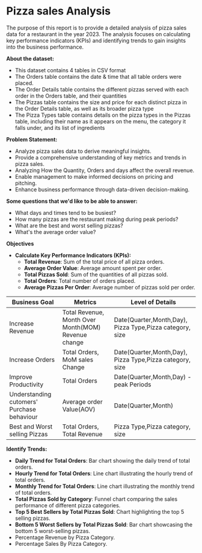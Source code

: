 # Pizza sales Analysis

The purpose of this report is to provide a detailed analysis of pizza sales data for a restaurant in the year 2023. The analysis focuses on calculating key performance indicators (KPIs) and identifying trends to gain insights into the business performance.

**About the dataset:**

- This dataset contains 4 tables in CSV format
- The Orders table contains the date & time that all table orders were placed.
- The Order Details table contains the different pizzas served with each order in the Orders table, and their quantities
- The Pizzas table contains the size and price for each distinct pizza in the Order Details table, as well as its broader pizza type
- The Pizza Types table contains details on the pizza types in the Pizzas table, including their name as it appears on the menu, the category it falls under, and its list of ingredients


**Problem Statement:** 

- Analyze pizza sales data to derive meaningful insights.
- Provide a comprehensive understanding of key metrics and trends in pizza sales.
- Analyzing How the Quantity, Orders and days affect the overall revenue. 
- Enable management to make informed decisions on pricing and pitching.
- Enhance business performance through data-driven decision-making.

**Some questions that we'd like to be able to answer:**
- What days and times tend to be busiest?
- How many pizzas are the restaurant making during peak periods?
- What are the best and worst selling pizzas?
- What's the average order value?

**Objectives**

- **Calculate Key Performance Indicators (KPIs):**
    - **Total Revenue**: Sum of the total price of all pizza orders.
    - **Average Order Value**: Average amount spent per order.
    - **Total Pizzas Sold**: Sum of the quantities of all pizzas sold.
    - **Total Orders**: Total number of orders placed.
    - **Average Pizzas Per Order**: Average number of pizzas sold per order.

 
| Business Goal  | Metrics |Level of Details  | 
| ------------- | ------------- | ------------- | 
| Increase Revenue  | Total Revenue, Month Over Month(MOM) Revenue change  | Date(Quarter,Month,Day), Pizza Type,Pizza category, size  | 
| Increase Orders  | Total Orders, MoM sales Change  | Date(Quarter,Month,Day), Pizza Type,Pizza category, size  | 
| Improve Productivity  | Total Orders  | Date(Quarter,Month,Day) - peak Periods  | 
| Understanding cutomers' Purchase behaviour  | Average order Value(AOV)  | Date(Quarter,Month)  | 
| Best and Worst selling Pizzas  | Total Orders, Total Revenue  | Pizza Type,Pizza category, size  |


**Identify Trends:**
- **Daily Trend for Total Orders**: Bar chart showing the daily trend of total orders.
- **Hourly Trend for Total Orders**: Line chart illustrating the hourly trend of total orders.
- **Monthly Trend for Total Orders**: Line chart illustrating the monthly trend of total orders.
- **Total Pizzas Sold by Category**: Funnel chart comparing the sales performance of different pizza categories.
- **Top 5 Best Sellers by Total Pizzas Sold**: Chart highlighting the top 5 selling pizzas.
- **Bottom 5 Worst Sellers by Total Pizzas Sold**: Bar chart showcasing the bottom 5 worst-selling pizzas.
- Percentage Revenue by Pizza Category.
- Percentage Sales By Pizza Category.
